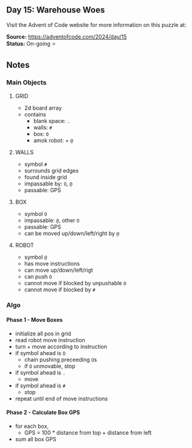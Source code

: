 ## Day 15: Warehouse Woes

Visit the Advent of Code website for more information on this puzzle at:

**Source:** https://adventofcode.com/2024/day/15<br>
**Status:** On-going ⭐

## Notes

### Main Objects

1. GRID
   - 2d board array
   - contains
      - blank space: `.`
      - walls: `#`
      - box: `O`
      - amok robot: = `@`

2. WALLS
   - symbol `#`
   - surrounds grid edges
   - found inside grid
   - impassable by: `O`, `@`
   - passable: GPS

3. BOX
   - symbol `O`
   - impassable: `@`, other `O`
   - passable: GPS
   - can be moved up/down/left/right by `@`

4. ROBOT
   - symbol `@`
   - has move instructions
   - can move up/down/left/rigt
   - can push `O`
   - cannot move if blocked by unpushable `O`
   - cannot move if blocked by `#`

### Algo

#### Phase 1 - Move Boxes

- initialize all pos in grid
- read robot move instruction
- turn + move according to instruction
- if symbol ahead is `O`
   - chain pushing preceeding `O`s
   - if `O` unmovable, stop
- if symbol ahead is `.`
   - move
- if symbol ahead is `#`
   - stop
- repeat until end of move instructions

#### Phase 2 - Calculate Box GPS

- for each box,
   - GPS = 100 * distance from top + distance from left
- sum all box GPS
